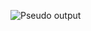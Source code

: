![Pseudo output](https://github.com/SavairamK/Pseudo_Selector.github.io/assets/98964354/9ee604a4-55e5-4ab8-ac30-dc82086ac8d5)
